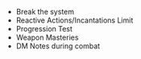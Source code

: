 - Break the system
- Reactive Actions/Incantations Limit
- Progression Test
- Weapon Masteries
- DM Notes during combat